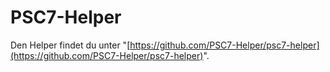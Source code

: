 # PSC7-Helper

Den Helper findet du unter "[https://github.com/PSC7-Helper/psc7-helper](https://github.com/PSC7-Helper/psc7-helper)".
